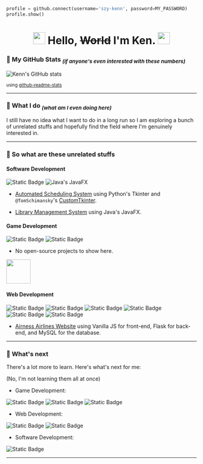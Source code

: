 ```python
profile = github.connect(username='szy-kenn', password=MY_PASSWORD)
profile.show()
```

<h1 align='center'> <img src="https://media.tenor.com/AbkJkB1pGr8AAAAi/hutao-money-rain.gif" width=32 height=32></img> <b>Hello, <s>World</s> I'm Ken.</b> <img src="https://media.tenor.com/AbkJkB1pGr8AAAAi/hutao-money-rain.gif" width=32 height=32></img> </h1>

<!--
**szy-kenn/szy-kenn** is a ✨ _special_ ✨ repository because its `README.md` (this file) appears on your GitHub profile.

Here are some ideas to get you started:

- 🔭 I’m currently working on ...
- 🌱 I’m currently learning ...
- 👯 I’m looking to collaborate on ...
- 🤔 I’m looking for help with ...
- 💬 Ask me about ...
- 📫 How to reach me: ...
- 😄 Pronouns: ...
- ⚡ Fun fact: ...
-->
### 🌟 My GitHub Stats <sub>_(if anyone's even interested with these numbers)_</sub> 

![Kenn's GitHub stats](https://github-readme-stats.vercel.app/api?username=szy-kenn&show_icons=true&theme=dark)

<sup>using [github-readme-stats](https://github.com/anuraghazra/github-readme-stats)<sup>

<hr> 

### 🤔 What I do <sub>_(what am I even doing here)_<sub>

I still have no idea what I want to do in a long run so I am exploring a bunch of unrelated stuffs and hopefully find the field where I'm genuinely interested in. 

<hr>

### 🤌 So what are these unrelated stuffs

#### Software Development 

![Static Badge](https://img.shields.io/badge/tkinter-%23fbcb24?style=for-the-badge&logo=python&logoColor=gray)
![Java's JavaFX](https://img.shields.io/badge/JavaFX-red?style=for-the-badge&logo=openjdk)

- [Automated Scheduling System](https://github.com/szy-kenn/automated-scheduling-system) using Python's Tkinter and `@TomSchimansky`'s [CustomTkinter](https://github.com/TomSchimansky/CustomTkinter).

- [Library Management System](https://github.com/szy-kenn/LibraryManagementSystem-CaseStudy) using Java's JavaFX.

#### Game Development 

![Static Badge](https://img.shields.io/badge/pygame-%23fbcb24?style=for-the-badge&logo=python&logoColor=gray)
![Static Badge](https://img.shields.io/badge/unity-gray?style=for-the-badge&logo=unity)

- No open-source projects to show here.  

<img src="https://media3.giphy.com/media/zQnzQCW8IhjkA/giphy.gif?cid=ecf05e47u8fdwefn1a3owioqviemjwjzuw8yezd508nnn3ug&ep=v1_gifs_search&rid=giphy.gif&ct=g" height=64></img> 

#### Web Development
![Static Badge](https://img.shields.io/badge/html5-%23e34c26?style=for-the-badge&logo=html5&logoColor=white)
![Static Badge](https://img.shields.io/badge/css3-%23264de4?style=for-the-badge&logo=css3&logoColor=white)
![Static Badge](https://img.shields.io/badge/sass-%23cc6699?style=for-the-badge&logo=sass&logoColor=white)
![Static Badge](https://img.shields.io/badge/javascript-%23f0db4f?style=for-the-badge&logo=javascript&logoColor=gray)
![Static Badge](https://img.shields.io/badge/flask-%23fbcb24?style=for-the-badge&logo=python&logoColor=gray)
![Static Badge](https://img.shields.io/badge/mysql-%23006189?style=for-the-badge&logo=mysql&logoColor=white)

- [Airness Airlines Website](https://github.com/szy-kenn/airness-airlines) using Vanilla JS for front-end, Flask for back-end, and MySQL for the database.

<hr>

### 📙 What's next

There's a lot more to learn. Here's what's next for me:

(No, I'm not learning them all at once)

- Game Development:

![Static Badge](https://img.shields.io/badge/unity-gray?style=for-the-badge&logo=unity)
![Static Badge](https://img.shields.io/badge/blender-orange?style=for-the-badge&logo=blender&logoColor=white)
![Static Badge](https://img.shields.io/badge/aseprite-white?style=for-the-badge&logo=aseprite&logoColor=black)

- Web Development:

![Static Badge](https://img.shields.io/badge/react-%2361dafb?style=for-the-badge&logo=react&logoColor=gray)
![Static Badge](https://img.shields.io/badge/typescript-%23007acc?style=for-the-badge&logo=typescript&logoColor=white)

- Software Development:

![Static Badge](https://img.shields.io/badge/electron-%239FEAF9?style=for-the-badge&logo=electron&logoColor=gray)

<hr>